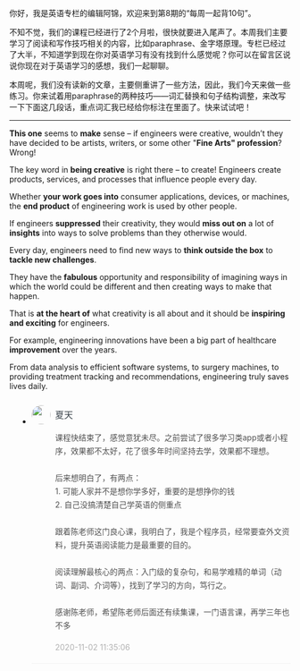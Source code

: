 <p>你好，我是英语专栏的编辑阿锦，欢迎来到第8期的“每周一起背10句”。</p><p>不知不觉，我们的课程已经进行了2个月啦，很快就要进入尾声了。本周我们主要学习了阅读和写作技巧相关的内容，比如paraphrase、金字塔原理。专栏已经过了大半，不知道学到现在你对英语学习有没有找到什么感觉呢？你可以在留言区说说你现在对于英语学习的感想，我们一起聊聊。</p><p>本周呢，我们没有读新的文章，主要侧重讲了一些方法，因此，我们今天来做一些练习。你来试着用paraphrase的两种技巧——词汇替换和句子结构调整，来改写一下下面这几段话，重点词汇我已经给你标注在里面了。快来试试吧！</p><hr><p><strong>This one</strong> seems to <strong>make</strong> sense – if engineers were creative, wouldn’t they have decided to be artists, writers, or some other "<strong>Fine Arts" profession</strong>? Wrong!</p><p>The key word in <strong>being creative</strong> is right there – to create! Engineers create products, services, and processes that influence people every day.</p><!-- [[[read_end]]] --><p>Whether <strong>your work goes into</strong> consumer applications, devices, or machines, the <strong>end product</strong> of engineering work is used by other people.</p><p>If engineers <strong>suppressed</strong> their creativity, they would <strong>miss out on</strong> a lot of <strong>insights</strong> into ways to solve problems than they otherwise would.</p><p>Every day, engineers need to find new ways to <strong>think outside the box</strong> to <strong>tackle new challenges</strong>.</p><p>They have the <strong>fabulous</strong> opportunity and responsibility of imagining ways in which the world could be different and then creating ways to make that happen.</p><p>That is <strong>at the heart of</strong> what creativity is all about and it should be <strong>inspiring and exciting</strong> for engineers.</p><p>For example, engineering innovations have been a big part of healthcare <strong>improvement</strong> over the years.</p><p>From data analysis to efficient software systems, to surgery machines, to providing treatment tracking and recommendations, engineering truly saves lives daily.</p>
<style>
    ul {
      list-style: none;
      display: block;
      list-style-type: disc;
      margin-block-start: 1em;
      margin-block-end: 1em;
      margin-inline-start: 0px;
      margin-inline-end: 0px;
      padding-inline-start: 40px;
    }
    li {
      display: list-item;
      text-align: -webkit-match-parent;
    }
    ._2sjJGcOH_0 {
      list-style-position: inside;
      width: 100%;
      display: -webkit-box;
      display: -ms-flexbox;
      display: flex;
      -webkit-box-orient: horizontal;
      -webkit-box-direction: normal;
      -ms-flex-direction: row;
      flex-direction: row;
      margin-top: 26px;
      border-bottom: 1px solid rgba(233,233,233,0.6);
    }
    ._2sjJGcOH_0 ._3FLYR4bF_0 {
      width: 34px;
      height: 34px;
      -ms-flex-negative: 0;
      flex-shrink: 0;
      border-radius: 50%;
    }
    ._2sjJGcOH_0 ._36ChpWj4_0 {
      margin-left: 0.5rem;
      -webkit-box-flex: 1;
      -ms-flex-positive: 1;
      flex-grow: 1;
      padding-bottom: 20px;
    }
    ._2sjJGcOH_0 ._36ChpWj4_0 ._2zFoi7sd_0 {
      font-size: 16px;
      color: #3d464d;
      font-weight: 500;
      -webkit-font-smoothing: antialiased;
      line-height: 34px;
    }
    ._2sjJGcOH_0 ._36ChpWj4_0 ._2_QraFYR_0 {
      margin-top: 12px;
      color: #505050;
      -webkit-font-smoothing: antialiased;
      font-size: 14px;
      font-weight: 400;
      white-space: normal;
      word-break: break-all;
      line-height: 24px;
    }
    ._2sjJGcOH_0 ._10o3OAxT_0 {
      margin-top: 18px;
      border-radius: 4px;
      background-color: #f6f7fb;
    }
    ._2sjJGcOH_0 ._3klNVc4Z_0 {
      display: -webkit-box;
      display: -ms-flexbox;
      display: flex;
      -webkit-box-orient: horizontal;
      -webkit-box-direction: normal;
      -ms-flex-direction: row;
      flex-direction: row;
      -webkit-box-pack: justify;
      -ms-flex-pack: justify;
      justify-content: space-between;
      -webkit-box-align: center;
      -ms-flex-align: center;
      align-items: center;
      margin-top: 15px;
    }
    ._2sjJGcOH_0 ._10o3OAxT_0 ._3KxQPN3V_0 {
      color: #505050;
      -webkit-font-smoothing: antialiased;
      font-size: 14px;
      font-weight: 400;
      white-space: normal;
      word-break: break-word;
      padding: 20px 20px 20px 24px;
    }
    ._2sjJGcOH_0 ._3klNVc4Z_0 {
      display: -webkit-box;
      display: -ms-flexbox;
      display: flex;
      -webkit-box-orient: horizontal;
      -webkit-box-direction: normal;
      -ms-flex-direction: row;
      flex-direction: row;
      -webkit-box-pack: justify;
      -ms-flex-pack: justify;
      justify-content: space-between;
      -webkit-box-align: center;
      -ms-flex-align: center;
      align-items: center;
      margin-top: 15px;
    }
    ._2sjJGcOH_0 ._3Hkula0k_0 {
      color: #b2b2b2;
      font-size: 14px;
    }
</style><ul><li>
<div class="_2sjJGcOH_0"><img src="https://static001.geekbang.org/account/avatar/00/13/08/fd/8121b2bc.jpg"
  class="_3FLYR4bF_0">
<div class="_36ChpWj4_0">
  <div class="_2zFoi7sd_0"><span>夏天</span>
  </div>
  <div class="_2_QraFYR_0">课程快结束了，感觉意犹未尽。之前尝试了很多学习类app或者小程序，效果都不太好，花了很多年时间坚持去学，效果都不理想。<br><br>后来想明白了，有两点：<br>1. 可能人家并不是想你学多好，重要的是想挣你的钱<br>2. 自己没搞清楚自己学英语的侧重点<br><br>跟着陈老师这门良心课，我明白了，我是个程序员，经常要查外文资料，提升英语阅读能力是最重要的目的。<br><br>阅读理解最核心的两点：入门级的复杂句，和易学难精的单词（动词、副词、介词等），找到了学习的方向，笃行之。<br><br>感谢陈老师，希望陈老师后面还有续集课，一门语言课，再学三年也不多</div>
  <div class="_10o3OAxT_0">
    
  </div>
  <div class="_3klNVc4Z_0">
    <div class="_3Hkula0k_0">2020-11-02 11:35:06</div>
  </div>
</div>
</div>
</li>
</ul>